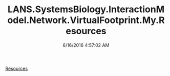 ﻿---
title: LANS.SystemsBiology.InteractionModel.Network.VirtualFootprint.My.Resources
date: 6/16/2016 4:57:02 AM
---

[Resources](T-LANS.SystemsBiology.InteractionModel.Network.VirtualFootprint.My.Resources.Resources.html)
